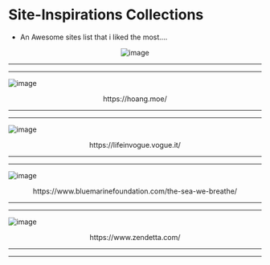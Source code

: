 # Site-Inspirations Collections
- An Awesome sites list that i liked the most....

<div align="center"> 

  ![image](https://user-images.githubusercontent.com/87218847/195090553-a3f9f132-6972-4ec1-967e-457640b09101.png)  

</div>


<div align="center">  </div>

---
--- 

![image](https://user-images.githubusercontent.com/87218847/195086006-a2ae88af-285f-4a91-879c-2701289d0382.png)

<div align="center"> https://hoang.moe/ </div>

---
---

![image](https://user-images.githubusercontent.com/87218847/195088291-8eaf6901-3f84-410c-ab29-10f21e11f10b.png)

<div align="center"> https://lifeinvogue.vogue.it/ </div>

---
---

![image](https://user-images.githubusercontent.com/87218847/195088796-dda887c5-60f9-4df8-abf4-aa731ebce46c.png)

<div align="center"> https://www.bluemarinefoundation.com/the-sea-we-breathe/ </div>

---
---

![image](https://user-images.githubusercontent.com/87218847/195089081-16c49d0a-a859-4a64-8223-72ff62b432d1.png)

<div align="center"> https://www.zendetta.com/ </div>

---
---

